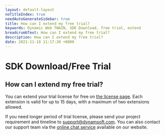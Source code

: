 ```yaml
---
layout: default-layout
noTitleIndex: true
needAutoGenerateSidebar: true
title: How can I extend my free trial?
keywords: Dynamic Web TWAIN, SDK Download, free trial, extend
breadcrumbText: How can I extend my free trial?
description: How can I extend my free trial?
date: 2021-11-18 11:17:20 +0800
---
```


# SDK Download/Free Trial

## How can I extend my free trial?

You can extend your trial license for free on <a href="https://www.dynamsoft.com/customer/license/trialLicense?product=dwt" target="_blank">the license page</a>. Each extension is valid for up to 15 days, with a maximum of two extensions allowed.

If you need longer period of trial license, please send your project requirement and timeline to <a href="mailto:support@dynamsoft.com" >support@dynamsoft.com</a>. You can also contact our support team via the <a href="https://www.dynamsoft.com/company/contact/" target="_blank">online chat service</a> available on our website.
